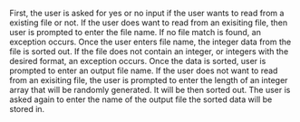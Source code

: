 First, the user is asked for yes or no input if the user wants to read from a existing file or not. If the user does want to read from an exisiting file, then user is prompted to enter the file name. If no file match is found, an exception occurs. Once the user enters file name, the integer data from the file is sorted out. If the file does not contain an integer, or integers with the desired format, an exception occurs. Once the data is sorted, user is prompted to enter an output file name. If the user does not want to read from an exisiting file, the user is prompted to enter the length of an integer array that will be randomly generated. It will be then sorted out. The user is asked again to enter the name of the output file the sorted data will be stored in.

